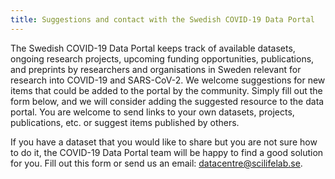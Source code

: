 ```yaml
---
title: Suggestions and contact with the Swedish COVID-19 Data Portal
---
```


The Swedish COVID-19 Data Portal keeps track of available datasets, ongoing research projects, upcoming funding opportunities, publications, and preprints by researchers and organisations in Sweden relevant for research into COVID-19 and SARS-CoV-2. We welcome suggestions for new items that could be added to the portal by the community. Simply fill out the form below, and we will consider adding the suggested resource to the data portal. You are welcome to send links to your own datasets, projects, publications, etc. or suggest items published by others.

If you have a dataset that you would like to share but you are not sure how to do it, the COVID-19 Data Portal team will be happy to find a good solution for you. Fill out this form or send us an email: [datacentre@scilifelab.se](mailto:datacentre@scilifelab.se).
